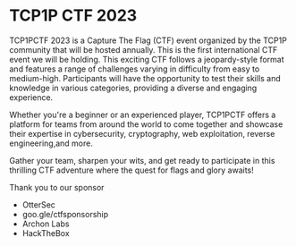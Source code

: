 # TCP1P CTF 2023

TCP1PCTF 2023 is a Capture The Flag (CTF) event organized by the TCP1P community that will be hosted annually. This is the first international CTF event we will be holding. This exciting CTF follows a jeopardy-style format and features a range of challenges varying in difficulty from easy to medium-high. Participants will have the opportunity to test their skills and knowledge in various categories, providing a diverse and engaging experience.

Whether you're a beginner or an experienced player, TCP1PCTF offers a platform for teams from around the world to come together and showcase their expertise in cybersecurity, cryptography, web exploitation, reverse engineering,and more.

Gather your team, sharpen your wits, and get ready to participate in this thrilling CTF adventure where the quest for flags and glory awaits!

Thank you to our sponsor
- OtterSec
- goo.gle/ctfsponsorship
- Archon Labs
- HackTheBox
